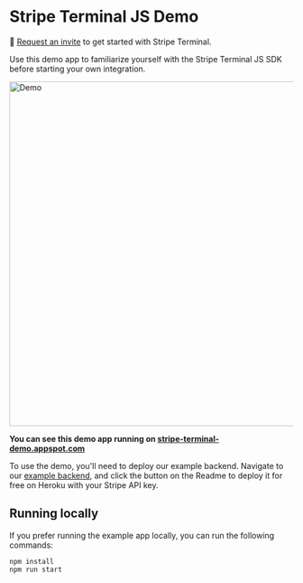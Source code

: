 # Stripe Terminal JS Demo

👋 [Request an invite](https://stripe.com/terminal#request-invite) to get started with Stripe Terminal.

Use this demo app to familiarize yourself with the Stripe Terminal JS SDK before starting your own integration. 

<img src="JSExampleApp_MainPage.gif" alt="Demo" width="610">

**You can see this demo app running on [stripe-terminal-demo.appspot.com](https://stripe-terminal-demo.appspot.com)**

To use the demo, you'll need to deploy our example backend. Navigate to our [example backend](https://github.com/stripe/example-terminal-backend), and click the button on the Readme to deploy it for free on Heroku with your Stripe API key.

## Running locally

If you prefer running the example app locally, you can run the following commands:
```
npm install
npm run start
```

